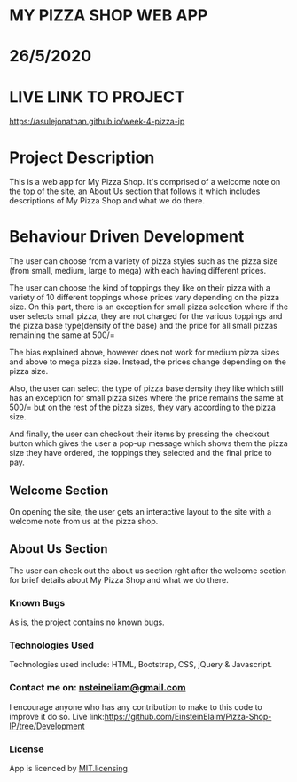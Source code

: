 # MY PIZZA SHOP WEB APP

# 26/5/2020

# LIVE LINK TO PROJECT
 https://asulejonathan.github.io/week-4-pizza-ip

# Project Description
This is a web app for  My Pizza Shop. It's comprised of a welcome note on the top of the site, an About Us section that follows it which includes descriptions of My Pizza Shop and what we do there.

# Behaviour Driven Development
The user can choose from a variety of pizza styles such as the pizza size (from small, medium, large to mega) with each having different prices.

The user can choose the kind of toppings they like on their pizza with a variety of 10 different toppings whose prices vary depending on the pizza size. On this part, there is an exception for small pizza selection where if the user selects small pizza, they are not charged for the various toppings and the pizza base type(density of the base) and the price for all small pizzas remaining the same at 500/=

The bias explained above, however does not work for medium pizza sizes and above to mega pizza size. Instead, the prices change depending on the pizza size.

Also, the user can select the type of pizza base density they like which still has an exception for small pizza sizes where the price remains the same at 500/= but on the rest of the pizza sizes, they vary according to the pizza size.

And finally, the user can checkout their items by pressing the checkout button which gives the user a pop-up message which shows them the pizza size they have ordered, the toppings they selected and the final price to pay.
## Welcome Section
On opening the site, the user gets an interactive layout to the site with a welcome note from us at the pizza shop.

## About Us Section
The user can check out the about us section rght after the welcome section for brief details about My Pizza Shop and what we do there.

### Known Bugs
As is, the project contains no known bugs.

### Technologies Used
Technologies used include:
HTML, Bootstrap, CSS, jQuery & Javascript.

### Contact me on: nsteineliam@gmail.com
I encourage anyone who has any contribution to make to this code to improve it do so. 
Live link:https://github.com/EinsteinElaim/Pizza-Shop-IP/tree/Development


### License
App is licenced by [MIT.licensing](LICENCE.txt)

